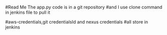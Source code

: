 
#Read Me
The app.py code is in a git repository 
#and I use clone command in jenkins file to pull it 


#aws-credentials,git credentialsId and nexus credentials
#all store in jenkins


